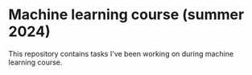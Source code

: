 # Machine learning course (summer 2024)

This repository contains tasks I've been working on during machine learning course.
 
